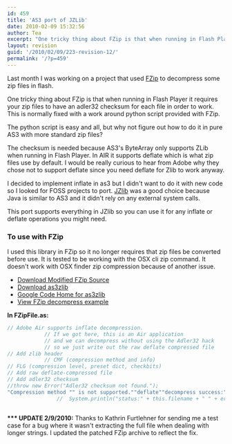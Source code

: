 ```yaml
---
id: 459
title: 'AS3 port of JZLib'
date: 2010-02-09 15:32:56
author: Tea
excerpt: "One tricky thing about FZip is that when running in Flash Player it requires your zip files to have an adler32 checksum for each file in order to work.  This is normally fixed with a work around python script provided with FZip.   \r\n\r\nThe python script is easy and all, but why not figure out how to do it in pure AS3 with more standard zip files?"
layout: revision
guid: '/2010/02/09/223-revision-12/'
permalink: '/?p=459'
---
```


Last month I was working on a project that used [FZip](http://codeazur.com.br/lab/fzip/) to decompress some zip files in flash.

One tricky thing about FZip is that when running in Flash Player it requires your zip files to have an adler32 checksum for each file in order to work. This is normally fixed with a work around python script provided with FZip.

The python script is easy and all, but why not figure out how to do it in pure AS3 with more standard zip files?

The checksum is needed because AS3's ByteArray only supports ZLib when running in Flash Player. In AIR it supports deflate which is what zip files use by default. I would be really curious to hear from Adobe why they chose not to support deflate since you need deflate for Zlib to work anyway.

I decided to implement inflate in as3 but I didn't want to do it with new code so I looked for FOSS projects to port. [JZlib](http://www.jcraft.com/jzlib/) was a good choice because Java is similar to AS3 and it didn't rely on any external system calls.

This port supports everything in JZlib so you can use it for any inflate or deflate operations you might need.

### To use with FZip

I used this library in FZip so it no longer requires that zip files be converted before use. It is tested to be working with the OSX cli zip command. It doesn't work with OSX finder zip compression because of another issue.

- [Download Modified FZip Source](/examples/fzip_as3zlib/fzip_snapshot_20100209.zip)
- [Download as3zlib](/examples/fzip_as3zlib/as3zlib_snapshot_20090608.zip)
- [Google Code Home for as3zlib](http://code.google.com/p/as3zlib/)
- [View FZip decompress example](/examples/fzip_as3zlib/fzip.html)

**In FZipFile.as:**

```actionscript
// Adobe Air supports inflate decompression.
			// If we got here, this is an Air application
			// and we can decompress without using the Adler32 hack
			// so we just write out the raw deflate compressed file
// Add zlib header
			// CMF (compression method and info)
// FLG (compression level, preset dict, checkbits)
// Add raw deflate-compressed file
// Add adler32 checksum
//throw new Error("Adler32 checksum not found.");
"Compression method "" is not supported.""deflate""decompress success:""stream error:"" ""data error:"" "//} else {
				//	System.println("status:" + this.filename + " " + err);
 
```

**\*\*\* UPDATE 2/9/2010:** Thanks to Kathrin Furtlehner for sending me a test case for a bug where it wasn't extracting the full file when dealing with longer strings. I updated the patched FZip archive to reflect the fix.